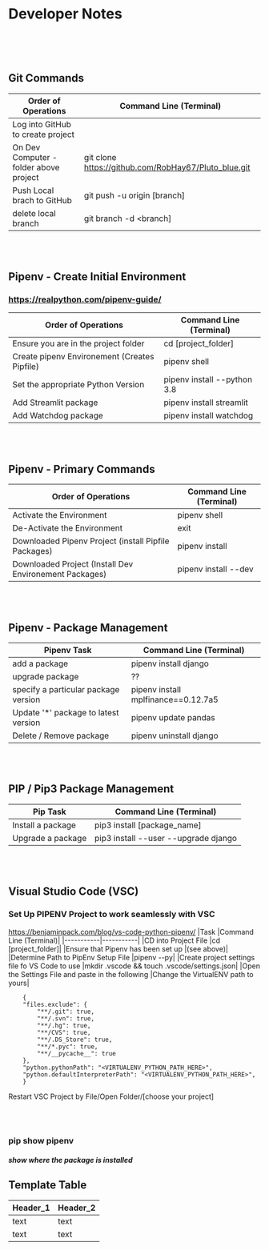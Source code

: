 

# Developer Notes

<br>
<br>
<br>


## Git Commands
|Order of Operations						|Command Line (Terminal)|
|-----------|-----------|
|Log into GitHub to create project			||
|On Dev Computer - folder above project		|git clone https://github.com/RobHay67/Pluto_blue.git|
|Push Local brach to GitHub					|git push -u origin [branch]|
|delete local branch						|git branch -d <branch] |

<br>
<br>

## Pipenv - Create Initial Environment
### https://realpython.com/pipenv-guide/

|Order of Operations							|Command Line (Terminal)|
|-----------|-----------|
|Ensure you are in the project folder			|cd [project_folder]	|
|Create pipenv Environement	(Creates Pipfile)	|pipenv shell|
|Set the appropriate Python Version				|pipenv install --python 3.8|
|Add Streamlit package							|pipenv install streamlit|
|Add Watchdog package							|pipenv install watchdog|

<br>
<br>

## Pipenv - Primary Commands
|Order of Operations									|Command Line (Terminal)|
|-----------|-----------|
|Activate the Environment								|pipenv shell|
|De-Activate the Environment							|exit|
|Downloaded Pipenv Project (install Pipfile Packages)	|pipenv install|
|Downloaded Project (Install Dev Environement Packages)	|pipenv install --dev|

<br>
<br>

## Pipenv - Package Management
|Pipenv Task							|Command Line (Terminal)|
|-----------|-----------|
|add a package							|pipenv install django|
|upgrade package						|??|
|specify a particular package version	|pipenv install mplfinance==0.12.7a5|
|Update '*' package to latest version	|pipenv update pandas|
|Delete / Remove package				|pipenv uninstall django|

<br>
<br>

## PIP / Pip3 Package Management
|Pip Task|Command Line (Terminal)|
|-----------|-----------|
|Install a package		|pip3 install [package_name]|
|Upgrade a package		|pip3 install --user --upgrade django|

<br>
<br>

## Visual Studio Code (VSC)
### Set Up **PIPENV** Project to work seamlessly with VSC
https://benjaminpack.com/blog/vs-code-python-pipenv/
|Task												|Command Line (Terminal)|
|-----------|-----------|
|CD into Project File								|cd [project_folder]|
|Ensure that Pipenv has been set up					|(see above)|
|Determine Path to PipEnv Setup File				|pipenv --py|
|Create project settings file fo VS Code to use		|mkdir .vscode && touch .vscode/settings.json|
|Open the Settings File and paste in the following	|Change the VirtualENV path to yours|
```
	{
    "files.exclude": {
        "**/.git": true,
        "**/.svn": true,
        "**/.hg": true,
        "**/CVS": true,
        "**/.DS_Store": true,
        "**/*.pyc": true,
        "**/__pycache__": true
    },
    "python.pythonPath": "<VIRTUALENV_PYTHON_PATH_HERE>",
	"python.defaultInterpreterPath": "<VIRTUALENV_PYTHON_PATH_HERE>",
	}
```
Restart VSC Project by File/Open Folder/[choose your project]

<br>
<br>

### pip show pipenv
##### show where the package is installed


## Template Table 
|Header_1|Header_2|
|-----------|-----------|
|text|text|
|text|text|